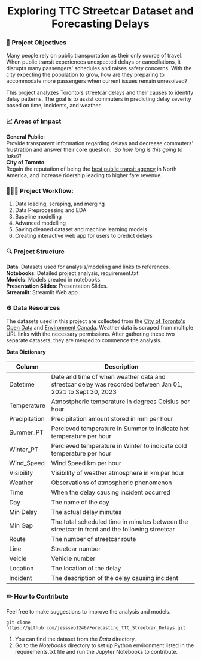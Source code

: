 <div align="center">
  <h1> Exploring TTC Streetcar Dataset and Forecasting Delays </h1>
</div>

### 🚂 Project Objectives 

Many people rely on public transportation as their only source of travel. When public transit experiences unexpected delays or cancellations, it disrupts many passengers' schedules and raises safety concerns. With the city expecting the population to grow, how are they preparing to accommodate more passengers when current issues remain unresolved?

This project analyzes Toronto's streetcar delays and their causes to identify delay patterns. The goal is to assist commuters in predicting delay severity based on time, incidents, and weather.

### 📈 Areas of Impact 

**General Public**:   
Provide transparent information regarding delays and decrease commuters' frustration and answer their core question: *'So how long is this going to take?!*  
**City of Toronto**:  
Regain the reputation of being the [best public transit agency](https://www.ttc.ca/news/2017/June/TTC-named-North-Americas-best-transit-agency-for-2017#:~:text=The%20TTC%20has%20been%20named,of%20the%20people%20of%20Toronto) in North America, and increase ridership leading to higher fare revenue.  

### 🏄🏼‍♂️ Project Workflow:

1. Data loading, scraping, and merging 
2. Data Preprocessing and EDA
3. Baseline modelling
4. Advanced modelling
5. Saving cleaned dataset and machine learning models
6. Creating interactive web app for users to predict delays

### 🔍 Project Structure  
**Data**: Datasets used for analysis/modeling and links to references.    
**Notebooks**: Detailed project analysis, requirement.txt  
**Models**: Models created in notebooks.   
**Presentation Slides**: Presentation Slides.  
**Streamlit**: Streamlit Web app.

### ⚙️ Data Resources 
The datasets used in this project are collected from the [City of Toronto's Open Data](https://open.toronto.ca/dataset/ttc-streetcar-delay-data/) and [Environment Canada](https://climate.weather.gc.ca/climate_data/hourly_data_e.html?hlyRange=2009-12-10%7C2023-10-03&dlyRange=2010-02-02%7C2023-10-02&mlyRange=%7C&StationID=48549&Prov=ON&urlExtension=_e.html&searchType=stnProv&optLimit=yearRange&StartYear=2022&EndYear=2023&selRowPerPage=25&Line=179&lstProvince=ON&timeframe=1&time=LST&time=LST&Year=2021&Month=1&Day=13#). Weather data is scraped from multiple URL links with the necessary permissions. After gathering these two separate datasets, they are merged to commence the analysis. 

**Data Dictionary**  

| Column | Description |
| --- | --- |
| Datetime | Date and time of when weather data and streetcar delay was recorded between Jan 01, 2021 to Sept 30, 2023 |
| Temperature | Atmostpheric temperature in degrees Celsius per hour |
| Precipitation | Precipitation amount stored in mm per hour |
| Summer_PT | Percieved temperature in Summer to indicate hot temperature per hour |
| Winter_PT | Percieved temperature in Winter to indicate cold temperature per hour |
| Wind_Speed | Wind Speed km per hour |
| Visibility | Visibility of weather atmosphere in km per hour |
| Weather | Observations of atmospheric phenomenon |
| Time | When the delay causing incident occurred |
| Day | The name of the day |
| Min Delay | The actual delay minutes |
| Min Gap | The total scheduled time in minutes between the streetcar in front and the following streetcar | 
| Route | The number of streetcar route | 
| Line | Streetcar number | 
| Veicle | Vehicle number | 
| Location | The location of the delay | 
| Incident | The description of the delay causing incident | 

### ✏️ How to Contribute

Feel free to make suggestions to improve the analysis and models.

```
git clone https://github.com/jessseo1246/Forecasting_TTC_Streetcar_Delays.git
```

1. You can find the dataset from the *Data* directory.
2. Go to the *Notebooks* directory to set up Python environment listed in the requirements.txt file and run the Jupyter Notebooks to contribute.
